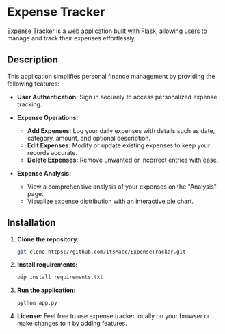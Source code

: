 # Expense Tracker

Expense Tracker is a web application built with Flask, allowing users to manage and track their expenses effortlessly.

## Description

This application simplifies personal finance management by providing the following features:

- **User Authentication:** Sign in securely to access personalized expense tracking.

- **Expense Operations:**
  - **Add Expenses:** Log your daily expenses with details such as date, category, amount, and optional description.
  - **Edit Expenses:** Modify or update existing expenses to keep your records accurate.
  - **Delete Expenses:** Remove unwanted or incorrect entries with ease.

- **Expense Analysis:**
  - View a comprehensive analysis of your expenses on the "Analysis" page.
  - Visualize expense distribution with an interactive pie chart.

## Installation

1. **Clone the repository:**
   ```bash
   git clone https://github.com/ItsMacc/ExpenseTracker.git
   
2. **Install requirements:**
   ```bash
   pip install requirements.txt
   
3. **Run the application:**
   ```bash
   python app.py
   
4. **License:**
Feel free to use expense tracker locally on your browser or make changes to it by adding features.

